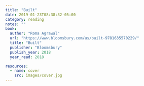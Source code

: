 ```yaml
---
title: "Built"
date: 2019-01-23T08:38:32-05:00
category: reading
notes: ""
book:
  author: "Roma Agrawal"
  url: "https://www.bloomsbury.com/us/built-9781635570229/"
  title: "Built"
  publisher: "Bloomsbury"
  publish_year: 2018
  year_read: 2018

resources:
  - name: cover
    src: images/cover.jpg
---
```


